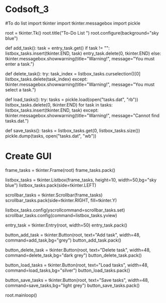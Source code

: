 # Codsoft_3
#To do list
import tkinter
import tkinter.messagebox
import pickle

root = tkinter.Tk()
root.title("To-Do List ")
root.configure(background="sky blue")

def add_task():
    task = entry_task.get()
    if task != "":
        listbox_tasks.insert(tkinter.END, task)
        entry_task.delete(0, tkinter.END)
    else:
        tkinter.messagebox.showwarning(title="Warning!", message="You must enter a task.")

def delete_task():
    try:
        task_index = listbox_tasks.curselection()[0]
        listbox_tasks.delete(task_index)
    except:
        tkinter.messagebox.showwarning(title="Warning!", message="You must select a task.")

def load_tasks():
    try:
        tasks = pickle.load(open("tasks.dat", "rb"))
        listbox_tasks.delete(0, tkinter.END)
        for task in tasks:
            listbox_tasks.insert(tkinter.END, task)
    except:
        tkinter.messagebox.showwarning(title="Warning!", message="Cannot find tasks.dat.")

def save_tasks():
    tasks = listbox_tasks.get(0, listbox_tasks.size())
    pickle.dump(tasks, open("tasks.dat", "wb"))

# Create GUI
frame_tasks = tkinter.Frame(root)
frame_tasks.pack()

listbox_tasks = tkinter.Listbox(frame_tasks, height=10, width=50,bg="sky blue")
listbox_tasks.pack(side=tkinter.LEFT)

scrollbar_tasks = tkinter.Scrollbar(frame_tasks)
scrollbar_tasks.pack(side=tkinter.RIGHT, fill=tkinter.Y)

listbox_tasks.config(yscrollcommand=scrollbar_tasks.set)
scrollbar_tasks.config(command=listbox_tasks.yview)

entry_task = tkinter.Entry(root, width=50)
entry_task.pack()

button_add_task = tkinter.Button(root, text="Add task", width=48, command=add_task,bg="grey")
button_add_task.pack()

button_delete_task = tkinter.Button(root, text="Delete task", width=48, command=delete_task,bg="dark grey")
button_delete_task.pack()

button_load_tasks = tkinter.Button(root, text="Load tasks", width=48, command=load_tasks,bg="silver")
button_load_tasks.pack()

button_save_tasks = tkinter.Button(root, text="Save tasks", width=48, command=save_tasks,bg="light grey")
button_save_tasks.pack()

root.mainloop()
